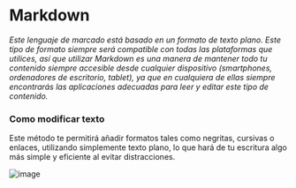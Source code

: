 # Markdown
*Este lenguaje de marcado está basado en un formato de texto plano.
Este tipo de formato siempre será compatible con todas las plataformas que utilices, así que utilizar Markdown es una manera de mantener todo tu contenido siempre accesible desde cualquier dispositivo (smartphones, ordenadores de escritorio, tablet), ya que en cualquiera de ellas siempre encontrarás las aplicaciones adecuadas para leer y editar este tipo de contenido.*
### Como modificar texto
Este método te permitirá añadir formatos tales como negritas, cursivas o enlaces, utilizando simplemente texto plano, lo que hará de tu escritura algo más simple y eficiente al evitar distracciones.

![image](https://github.com/user-attachments/assets/aec0d491-2abc-4141-a6fa-00a6be982c8d)
